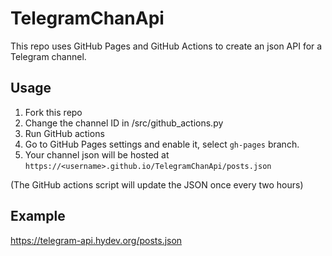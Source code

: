 # TelegramChanApi

This repo uses GitHub Pages and GitHub Actions to create an json API for a Telegram channel.

## Usage

1. Fork this repo
2. Change the channel ID in /src/github_actions.py
3. Run GitHub actions
4. Go to GitHub Pages settings and enable it, select `gh-pages` branch.
5. Your channel json will be hosted at `https://<username>.github.io/TelegramChanApi/posts.json`

(The GitHub actions script will update the JSON once every two hours)

## Example

https://telegram-api.hydev.org/posts.json
